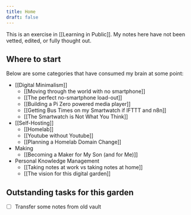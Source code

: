 ```yaml
---
title: Home
draft: false
---
```


This is an exercise in [[Learning in Public]]. My notes here have not been vetted, edited, or fully thought out.

## Where to start
Below are some categories that have consumed my brain at some point:

- [[Digital Minimalism]]
	- [[Moving through the world with no smartphone]]
	- [[The perfect no-smartphone load-out]]
	- [[Building a Pi Zero powered media player]]
	- [[Getting Bus Times on my Smartwatch if IFTTT and n8n]]
	- [[The Smartwatch is Not What You Think]]
- [[Self-Hosting]]
	- [[Homelab]]
	- [[Youtube without Youtube]]
	- [[Planning a Homelab Domain Change]]
- Making
	- [[Becoming a Maker for My Son (and for Me)]]
- Personal Knowledge Management
	- [[Taking notes at work vs taking notes at home]]
	- [[The vision for this digital garden]]

## Outstanding tasks for this garden
- [ ] Transfer some notes from old vault